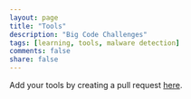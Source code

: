 ```yaml
---
layout: page
title: "Tools"
description: "Big Code Challenges"
tags: [learning, tools, malware detection]
comments: false
share: false
---
```


Add your tools by creating a pull request <a href="https://github.com/learnbigcode/learnbigcode.github.io/tree/master/tools/malware">here</a>.
